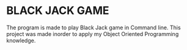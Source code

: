 # BLACK JACK GAME
The program is made to play Black Jack game in Command line.
This project was made inorder to apply my Object Oriented Programming knowledge.
